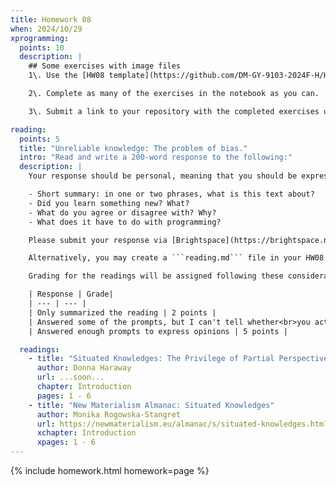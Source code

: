 ```yaml
---
title: Homework 08
when: 2024/10/29
xprogramming:
  points: 10
  description: |
    ## Some exercises with image files
    1\. Use the [HW08 template](https://github.com/DM-GY-9103-2024F-H/HW08) to start a repository in your organization's GitHub space. It should be named HW08. Open the notebook file using GitHub Codespaces to continue the exercises.

    2\. Complete as many of the exercises in the notebook as you can.

    3\. Submit a link to your repository with the completed exercises using [Brightspace](https://brightspace.nyu.edu/).

reading:
  points: 5
  title: "Unreliable knowledge: The problem of bias."
  intro: "Read and write a 200-word response to the following:"
  description: |
    Your response should be personal, meaning that you should be expressing your views and opinions about the text and not just summarizing it. You can use the following rubric to guide your response:

    - Short summary: in one or two phrases, what is this text about?
    - Did you learn something new? What?
    - What do you agree or disagree with? Why?
    - What does it have to do with programming?

    Please submit your response via [Brightspace](https://brightspace.nyu.edu/).

    Alternatively, you may create a ```reading.md``` file in your HW08 repo and write your response in markdown. Just make sure to submit a link to the file using [Brightspace](https://brightspace.nyu.edu/).

    Grading for the readings will be assigned following these considerations:

    | Response | Grade|
    | --- | --- |
    | Only summarized the reading | 2 points |
    | Answered some of the prompts, but I can't tell whether<br>you actually read the text, or what you thought | 3 points |
    | Answered enough prompts to express opinions | 5 points |

  readings:
    - title: "Situated Knowledges: The Privilege of Partial Perspective"
      author: Donna Haraway
      url: ...soon...
      chapter: Introduction
      pages: 1 - 6
    - title: "New Materialism Almanac: Situated Knowledges"
      author: Monika Rogowska-Stangret
      url: https://newmaterialism.eu/almanac/s/situated-knowledges.html
      xchapter: Introduction
      xpages: 1 - 6
---
```

{% include homework.html homework=page %}
